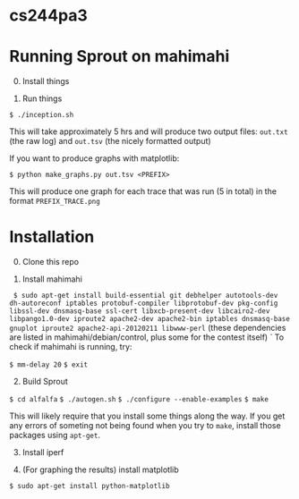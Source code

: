 # cs244pa3

Running Sprout on mahimahi
==========================

0. Install things

1. Run things

`$ ./inception.sh`

This will take approximately 5 hrs and will produce two output files: `out.txt` (the raw log) and `out.tsv` (the nicely formatted output)

If you want to produce graphs with matplotlib:

`$ python make_graphs.py out.tsv <PREFIX>`

This will produce one graph for each trace that was run (5 in total) in the format `PREFIX_TRACE.png`


Installation
============

0. Clone this repo

1. Install mahimahi

`
$ sudo apt-get install build-essential git debhelper autotools-dev dh-autoreconf iptables protobuf-compiler libprotobuf-dev pkg-config libssl-dev dnsmasq-base ssl-cert libxcb-present-dev libcairo2-dev libpango1.0-dev iproute2 apache2-dev apache2-bin iptables dnsmasq-base gnuplot iproute2 apache2-api-20120211 libwww-perl` (these dependencies are listed in mahimahi/debian/control, plus some for the contest itself)
`
To check if mahimahi is running, try:

`$ mm-delay 20`
`$ exit`

2. Build Sprout

`$ cd alfalfa`
`$ ./autogen.sh`
`$ ./configure --enable-examples`
`$ make`

This will likely require that you install some things along the way. If you get any errors of someting not being found when you try to `make`, install those packages using `apt-get`.

3. Install iperf

4. (For graphing the results) install matplotlib

`$ sudo apt-get install python-matplotlib`
